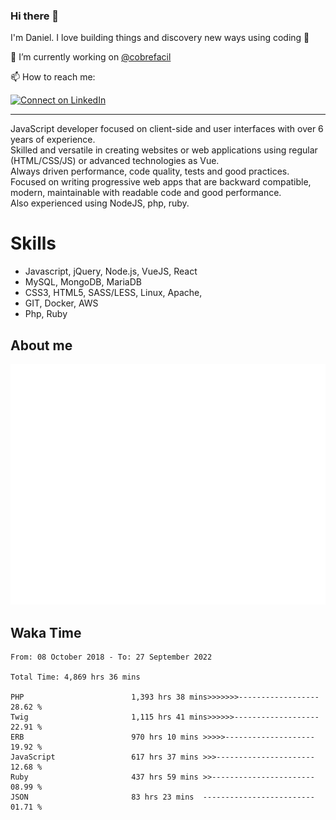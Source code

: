 ### Hi there 👋

I'm Daniel. I love building things and discovery new ways using coding :raised_hands: 

🔭 I’m currently working on [@cobrefacil](https://www.cobrefacil.com.br/)

📫 How to reach me:

[![Connect on LinkedIn](https://img.shields.io/badge/--linkedin?label=LinkedIn&logo=LinkedIn&style=social)](https://www.linkedin.com/in/daniel-cerverizzo/)

---

JavaScript developer focused on client-side and user interfaces with over 6 years of experience.  
Skilled and versatile in creating websites or web applications using regular (HTML/CSS/JS) or advanced technologies as Vue.  
Always driven performance, code quality, tests and good practices.  
 Focused on writing progressive web apps that are backward compatible, modern, maintainable with readable code and good performance.  
Also experienced using NodeJS, php, ruby. 


# Skills

 - Javascript, jQuery, Node.js, VueJS, React
 - MySQL, MongoDB, MariaDB    
 - CSS3, HTML5, SASS/LESS,  Linux, Apache,
 - GIT, Docker, AWS
 - Php, Ruby

## About me

![Metrics](/github-metrics.svg)

## Waka Time

<!--START_SECTION:waka-->

```text
From: 08 October 2018 - To: 27 September 2022

Total Time: 4,869 hrs 36 mins

PHP                        1,393 hrs 38 mins>>>>>>>------------------   28.62 %
Twig                       1,115 hrs 41 mins>>>>>>-------------------   22.91 %
ERB                        970 hrs 10 mins >>>>>--------------------   19.92 %
JavaScript                 617 hrs 37 mins >>>----------------------   12.68 %
Ruby                       437 hrs 59 mins >>-----------------------   08.99 %
JSON                       83 hrs 23 mins  -------------------------   01.71 %
```

<!--END_SECTION:waka-->

